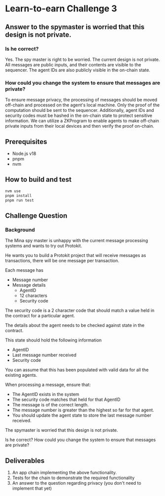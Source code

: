 # Learn-to-earn Challenge 3

## Answer to the spymaster is worried that this design is not private.

### Is he correct?

Yes. The spy master is right to be worried. The current design is not private. All messages are public inputs, and their contents are visible to the sequencer. The agent IDs are also publicly visible in the on-chain state.

### How could you change the system to ensure that messages are private?

To ensure message privacy, the processing of messages should be moved off-chain and processed on the agent's local machine. Only the proof of the computation should be sent to the sequencer. Additionally, agent IDs and security codes must be hashed in the on-chain state to protect sensitive information. We can utilize a ZKProgram to enable agents to make off-chain private inputs from their local devices and then verify the proof on-chain.

## Prerequisites

- Node.js v18
- pnpm
- nvm

## How to build and test

```sh
nvm use
pnpm install
pnpm run test
```

## Challenge Question

### Background

The Mina spy master is unhappy with the current message processing systems and wants to try out Protokit.

He wants you to build a Protokit project that will receive messages as transactions, there will be one message per transaction.

Each message has

- Message number
- Message details
  - AgentID
  - 12 characters
  - Security code

The security code is a 2 character code that should match a value held in the contract for a particular agent.

The details about the agent needs to be checked against state in the contract.

This state should hold the following information

- AgentID
- Last message number received
- Security code

You can assume that this has been populated with valid data for all the existing agents.

When processing a message, ensure that:

- The AgentID exists in the system
- The security code matches that held for that AgentID
- The message is of the correct length.
- The message number is greater than the highest so far for that agent.
- You should update the agent state to store the last message number received.

The spymaster is worried that this design is not private.

Is he correct?
How could you change the system to ensure that messages are private?

## Deliverables

1. An app chain implementing the above functionality.
2. Tests for the chain to demonstrate the required functionality
3. An answer to the question regarding privacy (you don't need to implement that yet)
